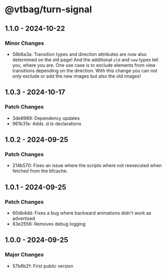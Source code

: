 # @vtbag/turn-signal

## 1.1.0 - 2024-10-22

### Minor Changes

- 58b6a3a: Transition types and direction attributes are now also determined on the old page!
  And the additional `old` and `new` types tell you, where you are.
  One use case is to exclude elements from view transitions depending on the direction.
  With this change you can not only exclude or add the new images but also the old images!

## 1.0.3 - 2024-10-17

### Patch Changes

- 3de8989: Dependency updates
- 961b31e: Adds .d.ts declarations

## 1.0.2 - 2024-09-25

### Patch Changes

- 214b570: Fixes an issue where the scripts where not reexecuted when fetched from the bfcache.

## 1.0.1 - 2024-09-25

### Patch Changes

- 60db4dd: Fixes a bug where backward animations didn't work as advertised
- 83e2556: Removes debug logging

## 1.0.0 - 2024-09-25

### Major Changes

- 57b6b2f: First public version
